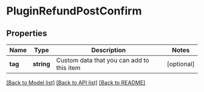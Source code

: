 # PluginRefundPostConfirm

## Properties
Name | Type | Description | Notes
------------ | ------------- | ------------- | -------------
**tag** | **string** | Custom data that you can add to this item | [optional] 

[[Back to Model list]](../README.md#documentation-for-models) [[Back to API list]](../README.md#documentation-for-api-endpoints) [[Back to README]](../README.md)


